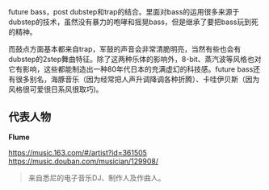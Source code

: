 future bass，post dubstep和trap的结合。里面对bass的运用很多来源于dubstep的技术，虽然没有暴力的咆哮和摇晃bass，但是继承了要把bass玩到死的精神。

而鼓点方面基本都来自trap，军鼓的声音会非常清脆明亮，当然有些也会有dubstep的2step舞曲特征。除了这两种乐体的影响外，8-bit、蒸汽波等风格也对它有影响，这些都能制造出一种80年代日本的充满虚幻的科技感。future bass还有很多别名，海豚音乐（因为经常把人声升调降调各种折腾）、卡哇伊贝斯（因为风格很可爱很日系风很取巧)。



## 代表人物

**Flume**

https://music.163.com/#/artist?id=361505
https://music.douban.com/musician/129908/

> 来自悉尼的电子音乐DJ、制作人及作曲人。